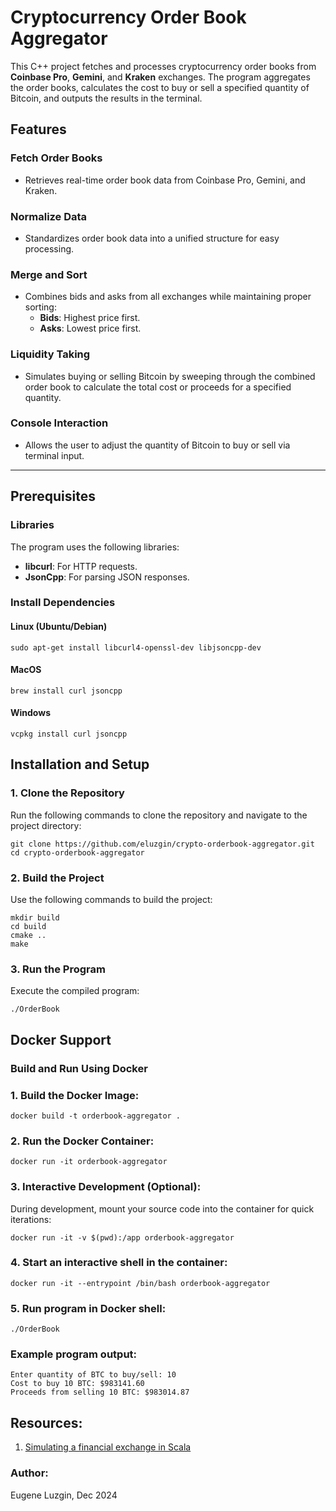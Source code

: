 # Cryptocurrency Order Book Aggregator

This C++ project fetches and processes cryptocurrency order books from **Coinbase Pro**, **Gemini**, and **Kraken** exchanges. The program aggregates the order books, calculates the cost to buy or sell a specified quantity of Bitcoin, and outputs the results in the terminal.

## Features

### Fetch Order Books
- Retrieves real-time order book data from Coinbase Pro, Gemini, and Kraken.

### Normalize Data
- Standardizes order book data into a unified structure for easy processing.

### Merge and Sort
- Combines bids and asks from all exchanges while maintaining proper sorting:
    - **Bids**: Highest price first.
    - **Asks**: Lowest price first.

### Liquidity Taking
- Simulates buying or selling Bitcoin by sweeping through the combined order book to calculate the total cost or proceeds for a specified quantity.

### Console Interaction
- Allows the user to adjust the quantity of Bitcoin to buy or sell via terminal input.

---

## Prerequisites

### Libraries
The program uses the following libraries:
- **libcurl**: For HTTP requests.
- **JsonCpp**: For parsing JSON responses.

### Install Dependencies

#### Linux (Ubuntu/Debian)
```
sudo apt-get install libcurl4-openssl-dev libjsoncpp-dev
```
#### MacOS
```
brew install curl jsoncpp
```
#### Windows
```
vcpkg install curl jsoncpp
```

## Installation and Setup
### 1. Clone the Repository
Run the following commands to clone the repository and navigate to the project directory:
```
git clone https://github.com/eluzgin/crypto-orderbook-aggregator.git
cd crypto-orderbook-aggregator
```

### 2. Build the Project
Use the following commands to build the project:
```
mkdir build
cd build
cmake ..
make
```

### 3. Run the Program
Execute the compiled program:
```
./OrderBook
```

## Docker Support
### Build and Run Using Docker
### 1. Build the Docker Image:
```
docker build -t orderbook-aggregator .
```
### 2. Run the Docker Container:
```
docker run -it orderbook-aggregator
```
### 3. Interactive Development (Optional): 
During development, mount your source code into the container for quick iterations:
```
docker run -it -v $(pwd):/app orderbook-aggregator
```
### 4. Start an interactive shell in the container:
```
docker run -it --entrypoint /bin/bash orderbook-aggregator
```
### 5. Run program in Docker shell:
```
./OrderBook
```

### Example program output:
```
Enter quantity of BTC to buy/sell: 10
Cost to buy 10 BTC: $983141.60
Proceeds from selling 10 BTC: $983014.87
```


## Resources:
1. [Simulating a financial exchange in Scala](https://falconair.github.io/2015/01/05/financial-exchange.html)

### Author:
Eugene Luzgin, Dec 2024